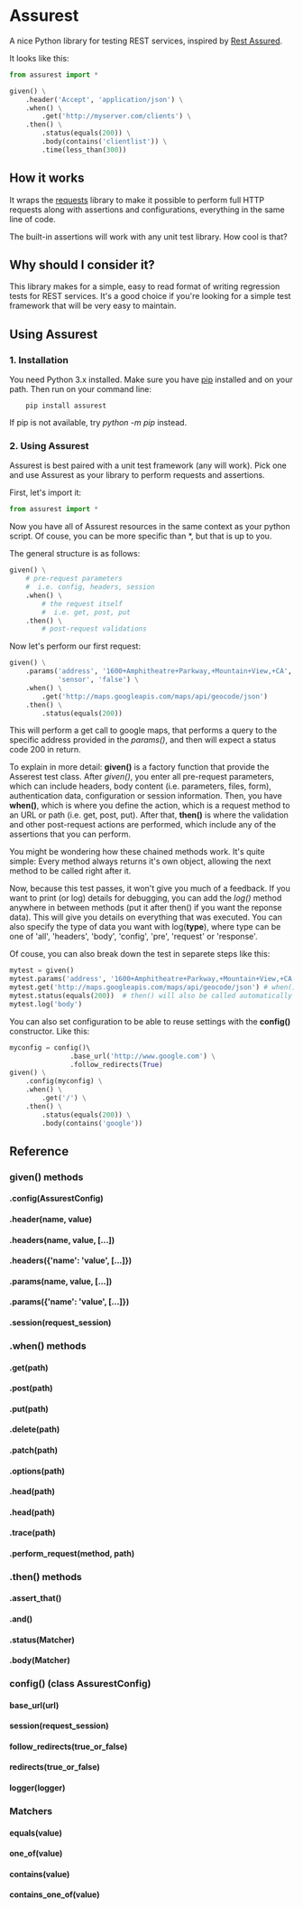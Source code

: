 # Assurest
A nice Python library for testing REST services, inspired by [Rest Assured](http://rest-assured.io/).

It looks like this:

```python
from assurest import *

given() \
    .header('Accept', 'application/json') \
    .when() \
        .get('http://myserver.com/clients') \
    .then() \
        .status(equals(200)) \
        .body(contains('clientlist')) \
        .time(less_than(300))
```
## How it works
It wraps the [requests](http://docs.python-requests.org/en/master/) library to make it possible to perform full HTTP requests along with assertions and configurations, everything in the same line of code.

The built-in assertions will work with any unit test library. How cool is that?

## Why should I consider it?
This library makes for a simple, easy to read format of writing regression tests for REST services. It's a good choice if you're looking for a simple test framework that will be very easy to maintain.

## Using Assurest
### 1. Installation
You need Python 3.x installed. Make sure you have [pip](https://pypi.python.org/pypi/pip) installed and on your path. Then run on your command line:
```
    pip install assurest
```
If pip is not available, try _python -m pip_ instead.

### 2. Using Assurest
Assurest is best paired with a unit test framework (any will work). Pick one and use Assurest as your library to perform requests and assertions.

First, let's import it:
```python
from assurest import *
```
Now you have all of Assurest resources in the same context as your python script. Of couse, you can be more specific than \*, but that is up to you.

The general structure is as follows:
```python
given() \
    # pre-request parameters
    #  i.e. config, headers, session
    .when() \
        # the request itself
        #  i.e. get, post, put
    .then() \
        # post-request validations
```

Now let's perform our first request:
```python
given() \
    .params('address', '1600+Amphitheatre+Parkway,+Mountain+View,+CA',
            'sensor', 'false') \
    .when() \
        .get('http://maps.googleapis.com/maps/api/geocode/json')
    .then() \
        .status(equals(200))
```
This will perform a get call to google maps, that performs a query to the specific address provided in the *params()*, and then will expect a status code 200 in return.

To explain in more detail: **given()** is a factory function that provide the Asserest test class. After *given()*, you enter all pre-request parameters, which can include headers, body content (i.e. parameters, files, form), authentication data, configuration or session information. Then, you have **when()**, which is where you define the action, which is a request method to an URL or path (i.e. get, post, put). After that, **then()** is where the validation and other post-request actions are performed, which include any of the assertions that you can perform.

You might be wondering how these chained methods work. It's quite simple: Every method always returns it's own object, allowing the next method to be called right after it.

Now, because this test passes, it won't give you much of a feedback. If you want to print (or log) details for debugging, you can add the *log()* method anywhere in between methods (put it after then() if you want the reponse data). This will give you details on everything that was executed. You can also specify the type of data you want with log(**type**), where type can be one of 'all', 'headers', 'body', 'config', 'pre', 'request' or 'response'.

Of couse, you can also break down the test in separete steps like this:
```python
mytest = given()
mytest.params('address', '1600+Amphitheatre+Parkway,+Mountain+View,+CA', 'sensor', 'false')
mytest.get('http://maps.googleapis.com/maps/api/geocode/json') # when() will be automatically called
mytest.status(equals(200))  # then() will also be called automatically
mytest.log('body')
```

You can also set configuration to be able to reuse settings with the **config()** constructor. Like this:
```python
myconfig = config()\ 
               .base_url('http://www.google.com') \
               .follow_redirects(True)
given() \
    .config(myconfig) \
    .when() \
        .get('/') \
    .then() \
        .status(equals(200)) \
        .body(contains('google'))
```


## Reference
### given() methods
#### .config(AssurestConfig)
#### .header(name, value)
#### .headers(name, value, [...])
#### .headers({'name': 'value', [...]})
#### .params(name, value, [...])
#### .params({'name': 'value', [...]})
#### .session(request_session)
### .when() methods
#### .get(path)
#### .post(path)
#### .put(path)
#### .delete(path)
#### .patch(path)
#### .options(path)
#### .head(path)
#### .head(path)
#### .trace(path)
#### .perform_request(method, path)
### .then() methods
#### .assert_that()
#### .and()
#### .status(Matcher)
#### .body(Matcher)

### config() (class AssurestConfig)
#### base_url(url)
#### session(request_session)
#### follow_redirects(true_or_false)
#### redirects(true_or_false)
#### logger(logger)

### Matchers
#### equals(value)
#### one_of(value)
#### contains(value)
#### contains_one_of(value)
